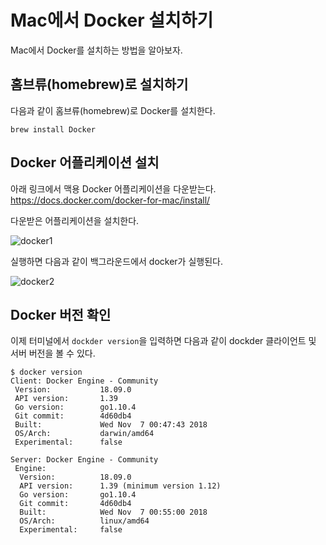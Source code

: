 # Mac에서 Docker 설치하기

Mac에서 Docker를 설치하는 방법을 알아보자. 

## 홈브류(homebrew)로 설치하기

다음과 같이 홈브류(homebrew)로 Docker를 설치한다. 

```
brew install Docker
```

## Docker 어플리케이션 설치

아래 링크에서 맥용 Docker 어플리케이션을 다운받는다. 
https://docs.docker.com/docker-for-mac/install/

다운받은 어플리케이션을 설치한다.

![docker1](https://user-images.githubusercontent.com/36276682/50847373-c912bc00-13b4-11e9-8d56-eefe56bcabf8.png)

실행하면 다음과 같이 백그라운드에서 docker가 실행된다.

![docker2](https://user-images.githubusercontent.com/36276682/50847384-cd3ed980-13b4-11e9-96da-4d8c3b9f7def.png)

## Docker 버전 확인

이제 터미널에서 `dockder version`을 입력하면 다음과 같이 dockder 클라이언트 및 서버 버전을 볼 수 있다. 
```
$ docker version
Client: Docker Engine - Community
 Version:           18.09.0
 API version:       1.39
 Go version:        go1.10.4
 Git commit:        4d60db4
 Built:             Wed Nov  7 00:47:43 2018
 OS/Arch:           darwin/amd64
 Experimental:      false

Server: Docker Engine - Community
 Engine:
  Version:          18.09.0
  API version:      1.39 (minimum version 1.12)
  Go version:       go1.10.4
  Git commit:       4d60db4
  Built:            Wed Nov  7 00:55:00 2018
  OS/Arch:          linux/amd64
  Experimental:     false
```